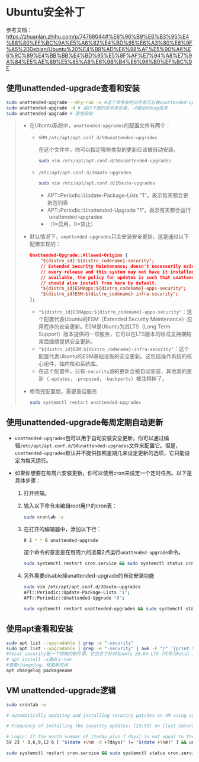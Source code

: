 # Ubuntu安全补丁

参考文档：https://zhuanlan.zhihu.com/p/74768044#%E6%96%B9%E6%B3%95%E4%B8%80%EF%BC%9A%E5%A6%82%E4%BD%95%E6%A3%80%E6%9F%A5%20Debian/Ubuntu%20%E4%B8%AD%E6%98%AF%E5%90%A6%E6%9C%89%E4%BB%BB%E4%BD%95%E5%8F%AF%E7%94%A8%E7%9A%84%E5%AE%89%E5%85%A8%E6%9B%B4%E6%96%B0%EF%BC%9F

## 使用unattended-upgrade查看和安装

~~~sh
sudo unattended-upgrade --dry-run -v #这个命令会列出所有可以被unattended-upgrade安装的安全更新。--dry-run选项意味着命令只会列出更新，而不会实际安装它们。-v选项会让命令输出verbose信息（info级别）。
sudo unattended-upgrade -d # 运行下面的命令来安装，-d输出debug信息
sudo unattended-upgrade # 直接安装
~~~

> - 在Ubuntu系统中，`unattended-upgrades`的配置文件有两个：
>
>   - vim `/etc/apt/apt.conf.d/50unattended-upgrades`
>
>     在这个文件中，你可以指定哪些类型的更新应该被自动安装。
>
>     ~~~sh
>     sudo vim /etc/apt/apt.conf.d/50unattended-upgrades
>     ~~~
>
>   - `/etc/apt/apt.conf.d/20auto-upgrades`
>     
>     ~~~sh
>     sudo vim /etc/apt/apt.conf.d/20auto-upgrades
>     ~~~
>     
>     - APT::Periodic::Update-Package-Lists "1"。表示每天都会更新包列表
>     - APT::Periodic::Unattended-Upgrade "1"。表示每天都会运行`unattended-upgrades
>     - （1=启用，0=禁止）
>
> - 默认情况下，`unattended-upgrades`只会安装安全更新。这是通过以下配置实现的：
>
>   ```json
>   Unattended-Upgrade::Allowed-Origins {
>       "${distro_id}:${distro_codename}-security";
>       // Extended Security Maintenance; doesn't necessarily exist for
>       // every release and this system may not have it installed, but if
>       // available, the policy for updates is such that unattended-upgrades
>       // should also install from here by default.
>       "${distro_id}ESMApps:${distro_codename}-apps-security";
>       "${distro_id}ESM:${distro_codename}-infra-security";
>   };
>   ```
>
>   - `"${distro_id}ESMApps:${distro_codename}-apps-security"`：这个配置代表Ubuntu的ESM（Extended Security Maintenance）应用程序的安全更新。ESM是Ubuntu为其LTS（Long Term Support）版本提供的一项服务，它可以在LTS版本的标准支持期结束后继续提供安全更新。
>   - `"${distro_id}ESM:${distro_codename}-infra-security"`：这个配置代表Ubuntu的ESM基础设施的安全更新。这包括操作系统的核心组件，如内核和系统库。
>   - 在这个配置中，只有`-security`源的更新会被自动安装，其他源的更新（`-updates`，`-proposed`，`-backports`）被注释掉了。
>
> - 修改完配置后，需要重启服务
>
>   ~~~sh
>   sudo systemctl restart unattended-upgrades
>   ~~~

## 使用unattended-upgrade每周定期自动更新

- `unattended-upgrades`包可以用于自动安装安全更新。你可以通过编辑`/etc/apt/apt.conf.d/50unattended-upgrades`文件来配置它。但是，`unattended-upgrades`默认并不提供按照星期几来设定更新的选项，它只能设定为每天运行。

- 如果你想要在每周六安装更新，你可以使用cron来设定一个定时任务。以下是具体步骤：

  1. 打开终端。

  2. 输入以下命令来编辑root用户的cron表：

      ```bash
      sudo crontab -e
      ```

  3. 在打开的编辑器中，添加以下行：

      ```bash
      0 2 * * 6 unattended-upgrade
      ```

      这个命令的意思是在每周六的凌晨2点运行`unattended-upgrade`命令。

      ~~~sh
      sudo systemctl restart cron.service && sudo systemctl status cron.service
      ~~~

  4. 另外需要disable掉unattended-upgrade的自动安装功能

      ~~~sh
      sudo vim /etc/apt/apt.conf.d/20auto-upgrades
      APT::Periodic::Update-Package-Lists "1";
      APT::Periodic::Unattended-Upgrade "0";
      
      sudo systemctl restart unattended-upgrades && sudo systemctl status unattended-upgrades
      ~~~


## 使用apt查看和安装

~~~sh
sudo apt list --upgradable | grep -e "-security"
sudo apt list --upgradable | grep -e "-security" | awk -F "/" '{print $1}' | xargs apt install
#focal-security是一个特殊的软件源，它包含了针对Ubuntu 20.04 LTS（代号为Focal Fossa）的所有安全更新。
# apt install -s是dry-run
#查看changelog，有更新时间
apt changelog packagename
~~~

## VM unattended-upgrade逻辑

~~~sh
sudo crontab -e
~~~

~~~sh
# automitically updating and installing secutiry patches on VM using unattended-upgrade. (Note that the apt update runs everyday, which is defined in `/etc/apt/apt.conf.d/20auto-upgrades`.

# Frequency of installing the security updates: [23:59] on [last Saturday of the month] every [3 months].

# Logic: If the month number of [today plus 7 days] is not equal to the month number of today, this means this week is the last week of this month. So, this Saturday is the last Saturady of the current month.
59 23 * 3,6,9,12 6 [ "$(date +\%m -d +7days)" != "$(date +\%m)" ] && unattended-upgrade
~~~

~~~sh
sudo systemctl restart cron.service && sudo systemctl status cron.service
~~~



